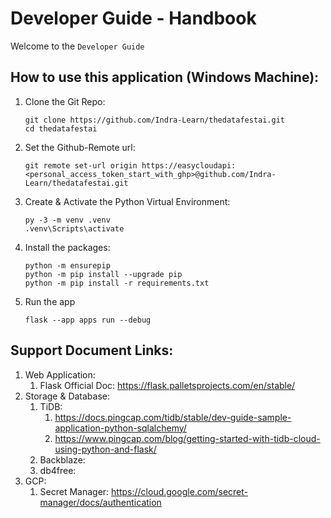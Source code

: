 # Developer Guide - Handbook

Welcome to the `Developer Guide`

## How to use this application (Windows Machine):

1. Clone the Git Repo:
    ```shell
    git clone https://github.com/Indra-Learn/thedatafestai.git
    cd thedatafestai
    ```
2. Set the Github-Remote url:
    ```shell
    git remote set-url origin https://easycloudapi:<personal_access_token_start_with_ghp>@github.com/Indra-Learn/thedatafestai.git
    ```
2. Create & Activate the Python Virtual Environment:
    ```shell
    py -3 -m venv .venv
    .venv\Scripts\activate
    ```
3. Install the packages:
    ```shell
    python -m ensurepip
    python -m pip install --upgrade pip
    python -m pip install -r requirements.txt
    ```
4. Run the app
    ```shell
    flask --app apps run --debug
    ```


## Support Document Links:

1. Web Application:
    1. Flask Official Doc: https://flask.palletsprojects.com/en/stable/
2. Storage & Database:
    1. TiDB:
        1. https://docs.pingcap.com/tidb/stable/dev-guide-sample-application-python-sqlalchemy/
        2. https://www.pingcap.com/blog/getting-started-with-tidb-cloud-using-python-and-flask/
    2. Backblaze:
    3. db4free:
3. GCP:
    1. Secret Manager: https://cloud.google.com/secret-manager/docs/authentication